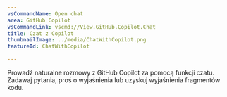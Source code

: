 ```yaml
---
vsCommandName: Open chat
area: GitHub Copilot
vsCommandLink: vscmd://View.GitHub.Copilot.Chat
title: Czat z Copilot
thumbnailImage: ../media/ChatWithCopilot.png
featureId: ChatWithCopilot

---
```



Prowadź naturalne rozmowy z GitHub Copilot za pomocą funkcji czatu. Zadawaj pytania, proś o wyjaśnienia lub uzyskuj wyjaśnienia fragmentów kodu.

